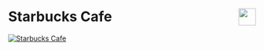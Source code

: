 # <img style="float: right"  width="35" src="https://github.com/joanafonsogomes/AmbienceSongs/blob/main/Images/starbucks2.png"> Starbucks Cafe

[![Starbucks Cafe](https://img.youtube.com/vi/QVL3XIjfTxc/0.jpg)](https://youtu.be/QVL3XIjfTxc)
